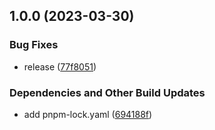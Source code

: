 ## 1.0.0 (2023-03-30)


### Bug Fixes

* release ([77f8051](https://github.com/lukesthl/fritzbox/commit/77f805104b241e7edfb2c1a9a8d365a82976380a))


### Dependencies and Other Build Updates

* add pnpm-lock.yaml ([694188f](https://github.com/lukesthl/fritzbox/commit/694188f33313a7e808bd9f5b6767a248df360282))
